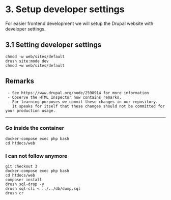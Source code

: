 # 3. Setup developer settings

For easier frontend development we will setup the Drupal website with developer settings.

## 3.1 Setting developer settings
```
chmod -w web/sites/default
drush site:mode dev
chmod +w web/sites/default
```


## Remarks

```
 - See https://www.drupal.org/node/2598914 for more information
 - Observe the HTML Inspector now contains remarks.
 - For learning purposes we commit these changes in our repository.
   It speaks for itself that these changes should not be committed for your production usage.
```

---

### Go inside the container
```
docker-compose exec php bash
cd htdocs/web
```

### I can not follow anymore

```
git checkout 3
docker-compose exec php bash
cd htdocs/web
composer install
drush sql-drop -y
drush sql-cli < ../../db/dump.sql
drush cr
```